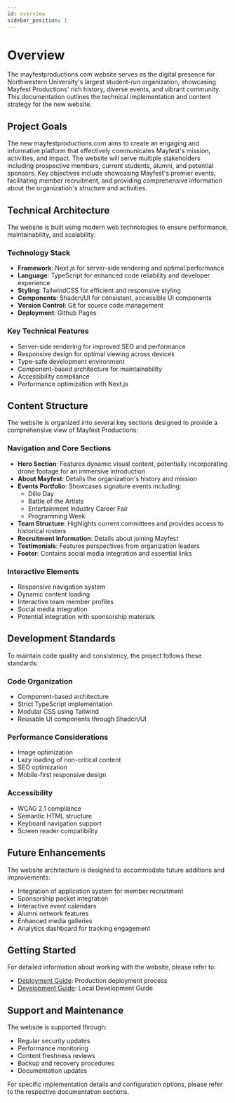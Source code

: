 ```yaml
---
id: overview
sidebar_position: 1
---
```


# Overview

The mayfestproductions.com website serves as the digital presence for Northwestern University's largest student-run organization, showcasing Mayfest Productions' rich history, diverse events, and vibrant community. This documentation outlines the technical implementation and content strategy for the new website.

## Project Goals

The new mayfestproductions.com aims to create an engaging and informative platform that effectively communicates Mayfest's mission, activities, and impact. The website will serve multiple stakeholders including prospective members, current students, alumni, and potential sponsors. Key objectives include showcasing Mayfest's premier events, facilitating member recruitment, and providing comprehensive information about the organization's structure and activities.

## Technical Architecture

The website is built using modern web technologies to ensure performance, maintainability, and scalability:

### Technology Stack

- **Framework**: Next.js for server-side rendering and optimal performance
- **Language**: TypeScript for enhanced code reliability and developer experience
- **Styling**: TailwindCSS for efficient and responsive styling
- **Components**: Shadcn/UI for consistent, accessible UI components
- **Version Control**: Git for source code management
- **Deployment**: Github Pages

### Key Technical Features

- Server-side rendering for improved SEO and performance
- Responsive design for optimal viewing across devices
- Type-safe development environment
- Component-based architecture for maintainability
- Accessibility compliance
- Performance optimization with Next.js

## Content Structure

The website is organized into several key sections designed to provide a comprehensive view of Mayfest Productions:

### Navigation and Core Sections

- **Hero Section**: Features dynamic visual content, potentially incorporating drone footage for an immersive introduction
- **About Mayfest**: Details the organization's history and mission
- **Events Portfolio**: Showcases signature events including:
  - Dillo Day
  - Battle of the Artists
  - Entertainment Industry Career Fair
  - Programming Week
- **Team Structure**: Highlights current committees and provides access to historical rosters
- **Recruitment Information**: Details about joining Mayfest
- **Testimonials**: Features perspectives from organization leaders
- **Footer**: Contains social media integration and essential links

### Interactive Elements

- Responsive navigation system
- Dynamic content loading
- Interactive team member profiles
- Social media integration
- Potential integration with sponsorship materials

## Development Standards

To maintain code quality and consistency, the project follows these standards:

### Code Organization

- Component-based architecture
- Strict TypeScript implementation
- Modular CSS using Tailwind
- Reusable UI components through Shadcn/UI

### Performance Considerations

- Image optimization
- Lazy loading of non-critical content
- SEO optimization
- Mobile-first responsive design

### Accessibility

- WCAG 2.1 compliance
- Semantic HTML structure
- Keyboard navigation support
- Screen reader compatibility

## Future Enhancements

The website architecture is designed to accommodate future additions and improvements:

- Integration of application system for member recruitment
- Sponsorship packet integration
- Interactive event calendars
- Alumni network features
- Enhanced media galleries
- Analytics dashboard for tracking engagement

## Getting Started

For detailed information about working with the website, please refer to:

- [Deployment Guide](./deployment.md): Production deployment process
- [Development Guide](./development-guide.md): Local Development Guide

## Support and Maintenance

The website is supported through:

- Regular security updates
- Performance monitoring
- Content freshness reviews
- Backup and recovery procedures
- Documentation updates

For specific implementation details and configuration options, please refer to the respective documentation sections.
